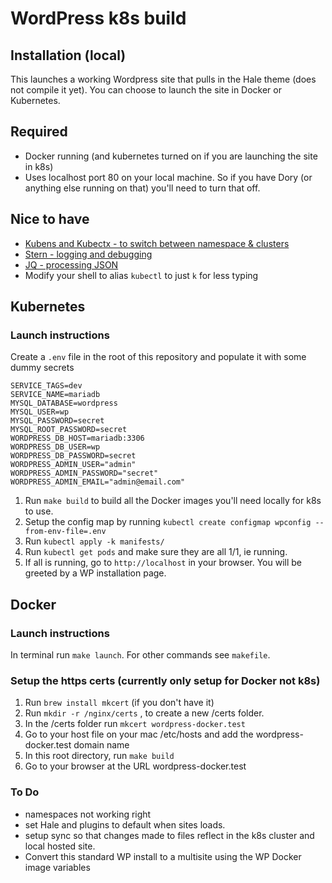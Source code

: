 # WordPress k8s build

## Installation (local)

This launches a working Wordpress site that pulls in the Hale theme (does not compile it yet).
You can choose to launch the site in Docker or Kubernetes.

## Required

-   Docker running (and kubernetes turned on if you are launching the site in k8s)
-   Uses localhost port 80 on your local machine. So if you have Dory (or anything else running on that) you'll need to turn that off.

## Nice to have

-   [Kubens and Kubectx - to switch between namespace & clusters](https://github.com/ahmetb/kubectx)
-   [Stern - logging and debugging](https://github.com/wercker/stern)
-   [JQ - processing JSON](https://stedolan.github.io/jq)
-   Modify your shell to alias `kubectl` to just `k` for less typing

## Kubernetes

### Launch instructions

Create a `.env` file in the root of this repository and populate it with some dummy secrets

```
SERVICE_TAGS=dev
SERVICE_NAME=mariadb
MYSQL_DATABASE=wordpress
MYSQL_USER=wp
MYSQL_PASSWORD=secret
MYSQL_ROOT_PASSWORD=secret
WORDPRESS_DB_HOST=mariadb:3306
WORDPRESS_DB_USER=wp
WORDPRESS_DB_PASSWORD=secret
WORDPRESS_ADMIN_USER="admin"
WORDPRESS_ADMIN_PASSWORD="secret"
WORDPRESS_ADMIN_EMAIL="admin@email.com"
```

1. Run `make build` to build all the Docker images you'll need locally for k8s to use.
2. Setup the config map by running `kubectl create configmap wpconfig --from-env-file=.env`
3. Run `kubectl apply -k manifests/`
4. Run `kubectl get pods` and make sure they are all 1/1, ie running.
5. If all is running, go to `http://localhost` in your browser. You will be greeted by a WP installation page.

## Docker

### Launch instructions

In terminal run `make launch`. For other commands see `makefile`.

### Setup the https certs (currently only setup for Docker not k8s)

1. Run `brew install mkcert` (if you don't have it)
2. Run `mkdir -r /nginx/certs` , to create a new /certs folder.
3. In the /certs folder run `mkcert wordpress-docker.test`
4. Go to your host file on your mac /etc/hosts and add the wordpress-docker.test domain name
5. In this root directory, run `make build`
6. Go to your browser at the URL wordpress-docker.test

### To Do

-   namespaces not working right
-   set Hale and plugins to default when sites loads.
-   setup sync so that changes made to files reflect in the k8s cluster and local hosted site.
-   Convert this standard WP install to a multisite using the WP Docker image variables
